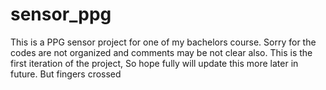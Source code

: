 # sensor_ppg
This is a PPG sensor project for one of my bachelors course. 
Sorry for the codes are not organized and comments may be not clear also.
This is the first iteration of the project, So hope fully will update this more later in future. But fingers crossed 
